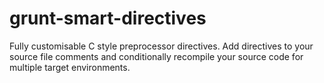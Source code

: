 # grunt-smart-directives
Fully customisable C style preprocessor directives. Add directives to your source file comments and conditionally recompile your source code for multiple target environments.
